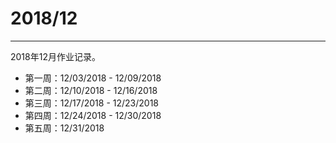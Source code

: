 # 2018/12  
---  
2018年12月作业记录。  
- 第一周：12/03/2018 - 12/09/2018  
- 第二周：12/10/2018 - 12/16/2018  
- 第三周：12/17/2018 - 12/23/2018  
- 第四周：12/24/2018 - 12/30/2018  
- 第五周：12/31/2018  